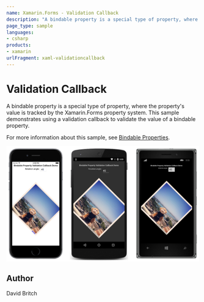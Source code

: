 ```yaml
---
name: Xamarin.Forms - Validation Callback
description: "A bindable property is a special type of property, where the property's value is tracked by the Xamarin.Forms property system #ui"
page_type: sample
languages:
- csharp
products:
- xamarin
urlFragment: xaml-validationcallback
---
```

# Validation Callback

A bindable property is a special type of property, where the property's value is tracked by the Xamarin.Forms property system. This sample demonstrates using a validation callback to validate the value of a bindable property.

For more information about this sample, see [Bindable Properties](https://docs.microsoft.com/xamarin/xamarin-forms/xaml/bindable-properties).

![Validation Callback application screenshot](Screenshots/01All.png "Validation Callback application screenshot")

## Author

David Britch
